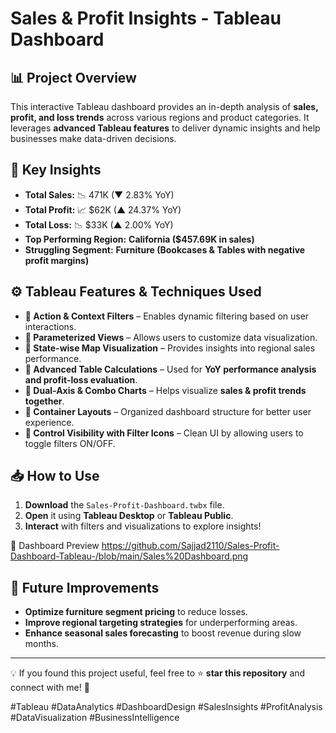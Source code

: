 # Sales & Profit Insights - Tableau Dashboard

## 📊 Project Overview  
This interactive Tableau dashboard provides an in-depth analysis of **sales, profit, and loss trends** across various regions and product categories. It leverages **advanced Tableau features** to deliver dynamic insights and help businesses make data-driven decisions.

## 🚀 Key Insights  
- **Total Sales:** 📉 471K (▼ 2.83% YoY)  
- **Total Profit:** 📈 $62K (▲ 24.37% YoY)  
- **Total Loss:** 📉 $33K (▲ 2.00% YoY)  
- **Top Performing Region:** **California ($457.69K in sales)**  
- **Struggling Segment:** **Furniture (Bookcases & Tables with negative profit margins)**  

## ⚙️ Tableau Features & Techniques Used  
- **📌 Action & Context Filters** – Enables dynamic filtering based on user interactions.  
- **📌 Parameterized Views** – Allows users to customize data visualization.  
- **📌 State-wise Map Visualization** – Provides insights into regional sales performance.  
- **📌 Advanced Table Calculations** – Used for **YoY performance analysis and profit-loss evaluation**.  
- **📌 Dual-Axis & Combo Charts** – Helps visualize **sales & profit trends together**.  
- **📌 Container Layouts** – Organized dashboard structure for better user experience.  
- **📌 Control Visibility with Filter Icons** – Clean UI by allowing users to toggle filters ON/OFF.  

## 📥 How to Use  
1. **Download** the `Sales-Profit-Dashboard.twbx` file.
2. **Open** it using **Tableau Desktop** or **Tableau Public**.  
3. **Interact** with filters and visualizations to explore insights!  

📸 Dashboard Preview
https://github.com/Sajjad2110/Sales-Profit-Dashboard-Tableau-/blob/main/Sales%20Dashboard.png

## 🔄 Future Improvements  
- **Optimize furniture segment pricing** to reduce losses.  
- **Improve regional targeting strategies** for underperforming areas.  
- **Enhance seasonal sales forecasting** to boost revenue during slow months.  

---  
💡 If you found this project useful, feel free to ⭐ **star this repository** and connect with me! 🚀  

#Tableau #DataAnalytics #DashboardDesign #SalesInsights #ProfitAnalysis #DataVisualization #BusinessIntelligence

